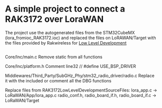 # A simple project to connect a RAK3172 over LoraWAN

The project use the autogenerated files from the STM32CubeMX (lora_fromioc_RAK3172.ioc) and replaced
the files on LoRAWAN/Target with the files provided by Rakwireless for [Low Level Development](https://docs.rakwireless.com/Product-Categories/WisDuo/RAK3172-Module/Low-Level-Development/#overview)



 ## 

Core/Inc/main.c
Remove static from all functions

Core/Inc/platform.h
Comment line32 // #define USE_BSP_DRIVER

Middlewares/Third_Party/SubGHz_Phy/stm32_radio_driver/radio.c
Replace it with the included or comment all the DBG functions

Replace files from RAK3172LowLevelDevelopmentSourceFiles:
lora_app.c -> LoRaWAN/App/lora_app.c
radio_conf.h, radio_board_if.h, radio_board_if.c -> LoRaWAN/Target